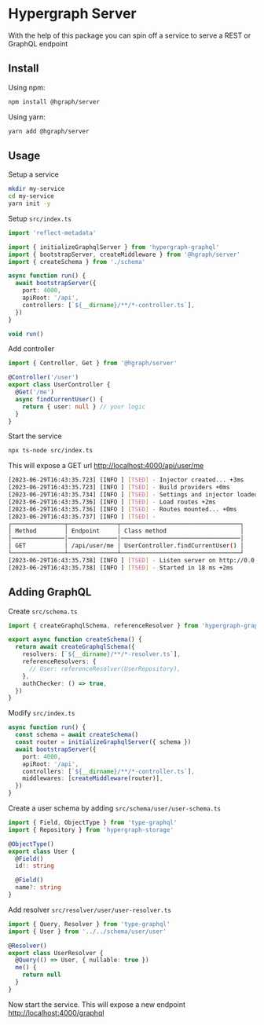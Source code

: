 # Hypergraph Server

With the help of this package you can spin off a service to serve a REST or GraphQL endpoint

## Install

Using npm:

```sh
npm install @hgraph/server
```

Using yarn:

```sh
yarn add @hgraph/server
```

## Usage

Setup a service

```sh
mkdir my-service
cd my-service
yarn init -y
```

Setup `src/index.ts`

```ts
import 'reflect-metadata'

import { initializeGraphqlServer } from 'hypergraph-graphql'
import { bootstrapServer, createMiddleware } from '@hgraph/server'
import { createSchema } from './schema'

async function run() {
  await bootstrapServer({
    port: 4000,
    apiRoot: '/api',
    controllers: [`${__dirname}/**/*-controller.ts`],
  })
}

void run()
```

Add controller

```ts
import { Controller, Get } from '@hgraph/server'

@Controller('/user')
export class UserController {
  @Get('/me')
  async findCurrentUser() {
    return { user: null } // your logic
  }
}
```

Start the service

```bash
npx ts-node src/index.ts
```

This will expose a GET url [http://localhost:4000/api/user/me](http://localhost:4000/api/user/me)

```bash
[2023-06-29T16:43:35.723] [INFO ] [TSED] - Injector created... +3ms
[2023-06-29T16:43:35.723] [INFO ] [TSED] - Build providers +0ms
[2023-06-29T16:43:35.734] [INFO ] [TSED] - Settings and injector loaded... +11ms
[2023-06-29T16:43:35.736] [INFO ] [TSED] - Load routes +2ms
[2023-06-29T16:43:35.736] [INFO ] [TSED] - Routes mounted... +0ms
[2023-06-29T16:43:35.737] [INFO ] [TSED] -
┌───────────────┬──────────────┬──────────────────────────────────┐
│ Method        │ Endpoint     │ Class method                     │
│───────────────│──────────────│──────────────────────────────────│
│ GET           │ /api/user/me │ UserController.findCurrentUser() │
└───────────────┴──────────────┴──────────────────────────────────┘
[2023-06-29T16:43:35.738] [INFO ] [TSED] - Listen server on http://0.0.0.0:4001
[2023-06-29T16:43:35.738] [INFO ] [TSED] - Started in 18 ms +2ms
```

## Adding GraphQL

Create `src/schema.ts`

```ts
import { createGraphqlSchema, referenceResolver } from 'hypergraph-graphql'

export async function createSchema() {
  return await createGraphqlSchema({
    resolvers: [`${__dirname}/**/*-resolver.ts`],
    referenceResolvers: {
      // User: referenceResolver(UserRepository),
    },
    authChecker: () => true,
  })
}
```

Modify `src/index.ts`

```ts
async function run() {
  const schema = await createSchema()
  const router = initializeGraphqlServer({ schema })
  await bootstrapServer({
    port: 4000,
    apiRoot: '/api',
    controllers: [`${__dirname}/**/*-controller.ts`],
    middlewares: [createMiddleware(router)],
  })
}
```

Create a user schema by adding `src/schema/user/user-schema.ts`

```ts
import { Field, ObjectType } from 'type-graphql'
import { Repository } from 'hypergraph-storage'

@ObjectType()
export class User {
  @Field()
  id!: string

  @Field()
  name?: string
}
```

Add resolver `src/resolver/user/user-resolver.ts`

```ts
import { Query, Resolver } from 'type-graphql'
import { User } from '../../schema/user/user'

@Resolver()
export class UserResolver {
  @Query(() => User, { nullable: true })
  me() {
    return null
  }
}
```

Now start the service. This will expose a new endpoint
[http://localhost:4000/graphql](http://localhost:4000/graphql)
